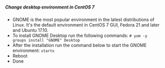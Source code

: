 ##### Change desktop environment in CentOS 7
- GNOME is the most popular environment in the latest distributions of Linux. It's the default environment in CentOS 7 GUI, Fedora 21 and later and Ubuntu 17.10.
- To install GNOME Desktop run the following commands: `# yum -y groups install "GNOME" Desktop`
- After the installation run the command below to start the GNOME environment: `startx`
- Reboot
- Done
